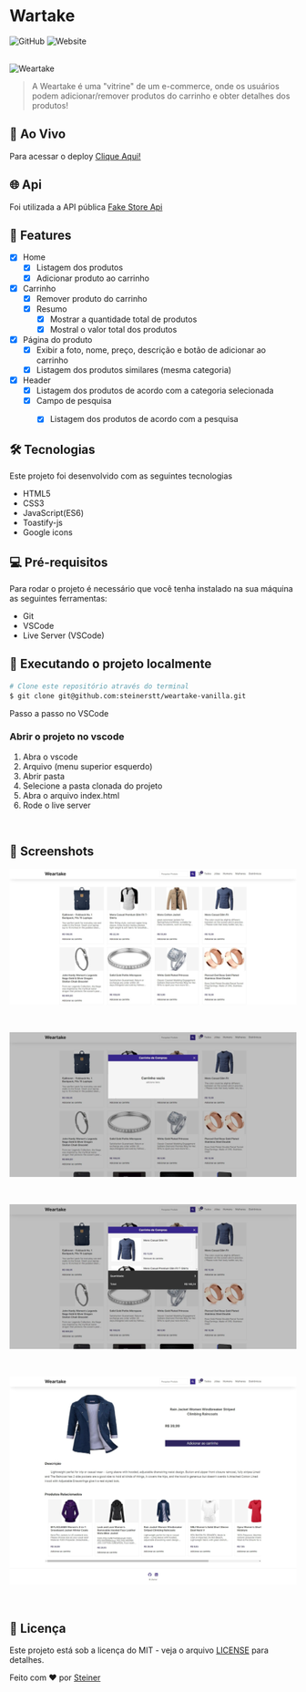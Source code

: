 #  Wartake

![GitHub](https://img.shields.io/github/license/steinerstt/weartake-vanilla?style=for-the-badge)
![Website](https://img.shields.io/website?color=gree&label=Status&style=for-the-badge&up_message=finalizado&url=https://github.com/steinerstt/weartake-react)
<br><br>

![Weartake](https://github.com/steinerstt/screenshots-projects/blob/main/weartake-vanilla/home-gif.gif?raw=true)
> A Weartake é uma "vitrine" de um e-commerce, onde os usuários podem adicionar/remover produtos do carrinho e obter detalhes dos produtos!

## 🔰 Ao Vivo
Para acessar o deploy <a href="https://weartake-vanilla.vercel.app/" target="_blank" > Clique Aqui! </a>

## 🌐 Api
Foi utilizada a API pública <a href="https://fakestoreapi.com/docs" target="_blank" > Fake Store Api </a>


## 📌 Features
- [x] Home
    - [x] Listagem dos produtos
    - [x] Adicionar produto ao carrinho
 - [x] Carrinho
    - [x] Remover produto do carrinho
    - [x] Resumo
        - [x] Mostrar a quantidade total de produtos
        - [x] Mostral o valor total dos produtos
- [x] Página do produto
    - [x] Exibir a foto, nome, preço, descrição e botão de adicionar ao carrinho
    - [x] Listagem dos produtos similares (mesma categoria)
- [x] Header
    - [x] Listagem dos produtos de acordo com a categoria selecionada
    - [x] Campo de pesquisa
        - [x] Listagem dos produtos de acordo com a pesquisa


## 🛠️ Tecnologias
 Este projeto foi desenvolvido com as seguintes tecnologias
- HTML5
- CSS3
- JavaScript(ES6)
- Toastify-js
- Google icons


## 💻 Pré-requisitos
Para rodar o projeto é necessário que você tenha instalado na sua máquina as seguintes ferramentas:
- Git
- VSCode
- Live Server (VSCode)


## 🚀 Executando o projeto localmente
```bash
# Clone este repositório através do terminal
$ git clone git@github.com:steinerstt/weartake-vanilla.git
```

Passo a passo no VSCode

### Abrir o projeto no vscode
1. Abra o vscode
2. Arquivo (menu superior esquerdo)
3. Abrir pasta
4. Selecione a pasta clonada do projeto
5. Abra o arquivo index.html
6. Rode o live server



<br>

## 📸 Screenshots

![Home](https://github.com/steinerstt/screenshots-projects/blob/main/weartake-vanilla/home.jpg?raw=true)

<br>

![Carrinho vazio](https://github.com/steinerstt/screenshots-projects/blob/main/weartake-vanilla/home-cart-empty.jpg?raw=true)

<br>

![Carrinho com produtos](https://github.com/steinerstt/screenshots-projects/blob/main/weartake-vanilla/home-cart-products.jpg?raw=true)

<br>

![Página do produto](https://github.com/steinerstt/screenshots-projects/blob/main/weartake-vanilla/page-product.jpg?raw=true)


<br>

## 📄 Licença
Este projeto está sob a licença do MIT - veja o arquivo [LICENSE](https://github.com/steinerstt/weartake-vanilla/blob/main/LICENSE) para detalhes.

Feito com ❤ por [Steiner](https://github.com/steinerstt)
